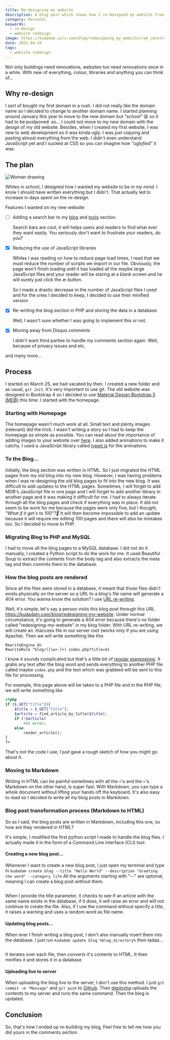 ```yaml
---
title: Re-designing my website
description: A blog post which shows how I re-designed my website from scratch up
category: Personal
keywords:
  - re-design
  - website redesign
image: https://kudadam.sirv.com/blog/redesigning_my_website/red_construction_hat.jpg
date: 2021-04-16
tags:
  - website redesign
---
```


<p class="intro">
Not only buildings need renovations, websites too need renovations once in a while. With new of everything, colour, libraries and anything you can think of...
</p>

## Why re-design

I sort of bought my first domain in a rush. I did not really like the domain name so I decided to change to another domain name. I started planning around January this year to move to the new domain but _"school"_ :weary: so it had to be postponed.
so...
I could not move to my new domain with the design of my old website. Besides, when I created my first website, I was new to web development so it was kinda ugly. I was just copying and pasting almost everything from the web. I didn't even understand JavaScript yet and I sucked at CSS so you can imagine how _"uglyfied"_ it was.

## The plan

![Woman drawing](https://kudadam.sirv.com/blog/woman_drawing.jpg?h=500)

Whiles in school, I designed how I wanted my website to be _in my mind_. I know I should have written everything but I didn't. That actually led to increase in days spent on the re-design.

Features I wanted on my new website:

- [ ] Adding a search bar to my [blog](https://www.kudadam.com/blog) and [tools](https://www.kudadam.com/toolz) section.

  Search bars are cool, it will helps users and readers to find what ever they want easily. You seriously don't want to frustrate your readers, do you?

- [x] Reducing the use of JavaScript libraries

  Whiles I was reading on how to reduce page load times, I read that we must reduce the number of scripts we import in our file. Obviously, the page won't finish loading until it has loaded all the maybe large JavaScript files and your reader will be staring at a blank screen and he will surely just click the :back: button.

  So I made a drastic decrease in the number of JavaScript files I used and for the ones I decided to keep, I decided to use their minified version

- [x] Re-writing the blog section in PHP and storing the data in a database.

  Well, I wasn't sure whether I was going to implement this or not.

- [x] Moving away from Disqus comments

  I didn't want third parties to handle my comments section again. Well, because of privacy issues and etc.

and many more...

## Process

I started on March 25, we had vacated by then. I created a new folder and as usual, `git init`. It's very important to use git. The old website was designed in Bootstrap 4 so I decided to use [Material Design Bootstrap 5 (MDB)](https://mdbootstrap.com/) this time. I started with the homepage.

### Starting with Homepage

The homepage wasn't much work at all. Small text and plenty images (relevant) did the trick. I wasn't writing a story so I had to keep the homepage as simple as possible. You can read about the importance of adding images to your website over [here](https://www.logicdesign.co.uk/blog/4-reasons-images-important-website/). I also added animations to make it catchy. I used a JavaScript library called [typeit.js](https://typeitjs.com) for the animations.

### To the Blog...

Initially, the blog section was written in HTML. So I just migrated the HTML pages from my old blog into my new blog. However, I was having problems when I was re-designing the old blog pages to fit into the new blog. It was difficult to add updates to the HTML pages. Sometimes, I will forget to add MDB's JavaScript file in one page and I will forget to add another library in another page and it was making it difficult for me. I had to always iterate through all the blog pages and check if everything was in place. It did not seem to be work for me because the pages were only five, but I thought, _"What if it get's to 100"?:thinking:_ It will then become impossible to add an update because it will require me editing 100 pages and there will also be mistakes too. So I decided to move to PHP.

### Migrating Blog to PHP and MySQL

I had to move all the blog pages to a MySQL database. I did not do it manually, I created a Python script to do the work for me. It used Beautiful Soup to extract the contents from the body tag and also extracts the meta tag and then commits them to the database.

### How the blog posts are rendered

Since all the files were stored in a database, it meant that those files didn't exists physically on the server so a URL to a blog's file name will generate a 404 error. You wanna know the solution? I use [URL re-writing](https://www.smashingmagazine.com/2011/11/introduction-to-url-rewriting/).

Well, it's simple, let's say a person visits this blog post through this URL https://kudadam.com/blog/redesigning-my-website. Under normal circumstance, it's going to generate a 404 error because there's no folder called "redesigning-my-website" in my blog folder. With URL re-writing, we will create an .htaccess file in our server root (works only if you are using Apache). Then we will write something like this

```plaintext
RewriteEngine On
RewriteRule ^blog/([\w+-]+) index.php?title=$1
```

I know it sounds complicated but that's a little bit of [regular expressions](https://en.wikipedia.org/wiki/Regular_expression). It grabs any text after the blog word and sends everything to another PHP file called maybe `index.php` and the text which was grabbed will be sent to this file for processing.

For example, this page above will be taken to a PHP file and in the PHP file, we will write something like

```PHP
<?php
if ($_GET["title"]){
    $title = $_GET["title"];
    $article = find_article_by_title($title);
    if (!$article)
        404 error;
    else
        render_article();
}
?>
```

That's not the code I use, I just gave a rough sketch of how you might go about it.

### Moving to Markdown

Writing in HTML can be painful sometimes with all the `<`'s and the `>`'s. Markdown on the other hand, is super fast. With Markdown, you can type a whole document without lifting your hands off the keyboard. It's also easy to read so I decided to write all my blog posts in Markdown.

### Blog post transformation process (Markdown to HTML)

So as I said, the blog posts are written in Markdown, including this one, so how are they rendered in HTML?

It's simple, I modified the first python script I made to handle the blog files. I actually made it in the form of a Command Line Interface (CLI) tool.

#### Creating a new blog post...

Whenever I want to create a new blog post, I just open my terminal and type in `kudadam create blog --title "Hello World" --description "Greeting the word" --category life` All the arguments starting with "--" are optional, meaning I can create a blog post without them.

<img class="Sirv" data-src="https://kudadam.sirv.com/blog/redesigning_my_website/kudadam_cli_create.png" alt="" />

When I provide the title parameter, it checks to see if an article with the same name exists in the database, if it does, it will raise an error and will not continue to create the file. Also, if I use the command without specify a title, it raises a warning and uses a random word as file name.

#### Updating blog posts...

When ever I finish writing a blog post, I don't also manually insert them into the database. I just run `kudadam update blog %blog_directory%` then tadaa...

<img class="Sirv d-block mx-auto" data-src="https://kudadam.sirv.com/blog/redesigning_my_website/kudadam_cli_update.png?q=100%" alt="" />

It iterates over each file, then converts it's contents to HTML. It then minifies it and stores it in a database

#### Uploading live to server

When uploading the blog live to the server, I don't use this method. I just `git commit -m "Message"` and `git push` to [Github](https://www.github.com). Then [deployhq](https://www.deployhq.com/) uploads the contents to my server and runs the same command. Then the blog is updated.

## Conclusion

So, that's how I ended up re-building my blog, Feel free to tell me how you did yours in the comments section.
